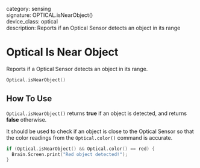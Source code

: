 category: sensing  
signature: OPTICAL.isNearObject()  
device_class: optical  
description: Reports if an Optical Sensor detects an object in its range  

# Optical Is Near Object

Reports if a Optical Sensor detects an object in its range.

```cpp
Optical.isNearObject()
```

## How To Use

`Optical.isNearObject()` returns **true** if an object is detected, and returns **false** otherwise.

It should be used to check if an object is close to the Optical Sensor so that the color readings from the `Optical.color()` command is accurate.

```cpp
if (Optical.isNearObject() && Optical.color() == red) {
  Brain.Screen.print("Red object detected!");
}
```

<advanced>
</advanced>







